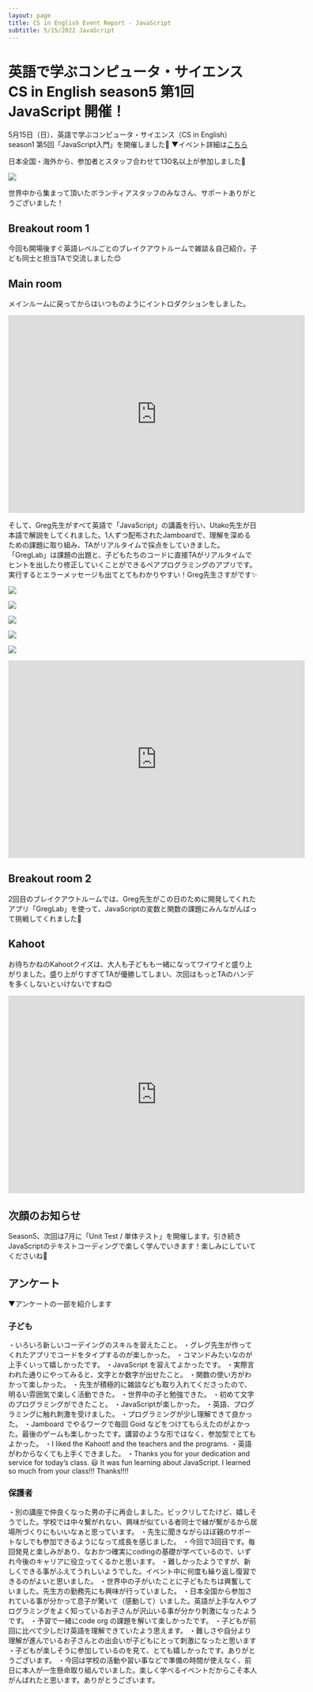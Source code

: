 ```yaml
---
layout: page
title: CS in English Event Report - JavaScript
subtitle: 5/15/2022 JavaScript
---
```

# 英語で学ぶコンピュータ・サイエンス CS in English season5 第1回 JavaScript 開催！

5月15日（日）、英語で学ぶコンピュータ・サイエンス（CS in English）season1 第5回「JavaScript入門」を開催しました🎉
▼イベント詳細は[こちら](https://kidscodeclub.jp/csinenglish_20220515/)

日本全国・海外から、参加者とスタッフ合わせて130名以上が参加しました🎉

![](/img/2022-05-15/map.png)

世界中から集まって頂いたボランティアスタッフのみなさん、サポートありがとうございました！

## Breakout room 1

今回も開場後すぐ英語レベルごとのブレイクアウトルームで雑談＆自己紹介。子ども同士と担当TAで交流しました😊


## Main room

メインルームに戻ってからはいつものようにイントロダクションをしました。

<iframe width="600" height="400" src="https://www.youtube.com/embed/i42-TWs-0vU" title="YouTube video player" frameborder="0" allow="accelerometer; autoplay; clipboard-write; encrypted-media; gyroscope; picture-in-picture" allowfullscreen></iframe>

そして、Greg先生がすべて英語で「JavaScript」の講義を行い、Utako先生が日本語で解説をしてくれました。1人ずつ配布されたJamboardで、理解を深めるための課題に取り組み、TAがリアルタイムで採点をしていきました。
「GregLab」は課題の出題と、子どもたちのコードに直接TAがリアルタイムでヒントを出したり修正していくことができるペアプログラミングのアプリです。実行するとエラーメッセージも出てとてもわかりやすい！Greg先生さすがです✨


![](/img/2022-05-15/javascript1.jpeg)

![](/img/2022-05-15/javascript2.jpeg)

![](/img/2022-05-15/javascript3.jpeg)

![](/img/2022-05-15/javascript4.jpeg)

![](/img/2022-05-15/javascript5.jpeg)

<iframe width="600" height="400" src="https://www.youtube.com/embed/9N6Wkm0kl9s" title="YouTube video player" frameborder="0" allow="accelerometer; autoplay; clipboard-write; encrypted-media; gyroscope; picture-in-picture" allowfullscreen></iframe>

## Breakout room 2

2回目のブレイクアウトルームでは、Greg先生がこの日のために開発してくれたアプリ「GregLab」を使って、JavaScriptの変数と関数の課題にみんながんばって挑戦してくれました💪

## Kahoot

お待ちかねのKahootクイズは、大人も子どもも一緒になってワイワイと盛り上がりました。盛り上がりすぎてTAが優勝してしまい、次回はもっとTAのハンデを多くしないといけないですね😊

<iframe width="600" height="400" src="https://www.youtube.com/embed/ZWkc0R8PDxY" title="YouTube video player" frameborder="0" allow="accelerometer; autoplay; clipboard-write; encrypted-media; gyroscope; picture-in-picture" allowfullscreen></iframe>


## 次顔のお知らせ

Season5、次回は7月に「Unit Test / 単体テスト」を開催します。引き続きJavaScriptのテキストコーディングで楽しく学んでいきます！楽しみにしていてくださいね🥰

## アンケート

▼アンケートの一部を紹介します

### 子ども

・いろいろ新しいコーデイングのスキルを習えたこと。
・グレグ先生が作ってくれたアプリでコードをタイプするのが楽しかった。
・コマンドみたいなのが上手くいって嬉しかったです。
・JavaScript を習えてよかったです。
・実際言われた通りにやってみると、文字とか数字が出せたこと。
・関数の使い方がわかって楽しかった。
・先生が積極的に雑談なども取り入れてくださったので、明るい雰囲気で楽しく活動できた。
・世界中の子と勉強できた。
・初めて文字のプログラミングができたこと。
・JavaScriptが楽しかった。
・英語、プログラミングに触れ刺激を受けました。
・プログラミングが少し理解できて良かった。
・Jamboard でやるワークで毎回 Goid などをつけてもらえたのがよかった。最後のゲームも楽しかったです。講習のような形ではなく、参加型でとてもよかった。
・I liked the Kahoot! and the teachers and the programs.
・英語がわからなくても上手くできました。
・Thanks you for your dedication and service for today’s class. 😃 It was fun learning about JavaScript. I learned so much from your class!!! Thanks!!!!

### 保護者

・別の講座で仲良くなった男の子に再会しました。ビックリしてたけど、嬉しそうでした。学校では中々繋がれない、興味が似ている者同士で縁が繋がるから居場所づくりにもいいなぁと思っています。
・先生に聞きながらほぼ親のサポートなしでも参加できるようになって成長を感じました。
・今回で3回目です。毎回発見と楽しみがあり、なおかつ確実にcodingの基礎が学べているので、いずれ今後のキャリアに役立ってくるかと思います。
・難しかったようですが、新しくできる事がふえてうれしいようでした。イベント中に何度も繰り返し復習できるのがよいと思いました。
・世界中の子がいたことに子どもたちは興奮していました。先生方の勤務先にも興味が行っていました。
・日本全国から参加されている事が分かって息子が驚いて（感動して）いました。英語が上手な人やプログラミングをよく知っているお子さんが沢山いる事が分かり刺激になったようです。
・予習で一緒にcode org の課題を解いて楽しかったです。
・子どもが前回に比べて少しだけ英語を理解できていたよう思えます。
・難しさや自分より理解が進んでいるお子さんとの出会いが子どもにとって刺激になったと思います
・子どもが楽しそうに参加しているのを見て、とても嬉しかったです。ありがとうございます。
・今回は学校の活動や習い事などで準備の時間が使えなく、前日に本人が一生懸命取り組んでいました。楽しく学べるイベントだからこそ本人がんばれたと思います。ありがとうございます。